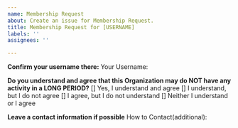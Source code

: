 ```yaml
---
name: Membership Request
about: Create an issue for Membership Request.
title: Membership Request for [USERNAME]
labels: ''
assignees: ''

---
```


**Confirm your username there:**
Your Username: 

**Do you understand and agree that this Organization may do NOT have any activity in a LONG PERIOD?**
[] Yes, I understand and agree
[] I understand, but I do not agree
[] I agree, but I do not understand
[] Neither I understand or I agree

**Leave a contact information if possible**
How to Contact(additional):
